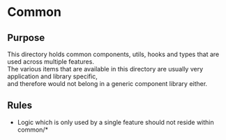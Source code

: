 # Common

## Purpose

This directory holds common components, utils, hooks and types that are used across multiple features.  
The various items that are available in this directory are usually very application and library specific,  
and therefore would not belong in a generic component library either.

## Rules

- Logic which is only used by a single feature should not reside within common/\*
